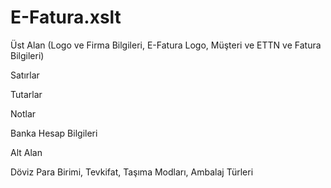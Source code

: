 # E-Fatura.xslt

Üst Alan (Logo ve Firma Bilgileri, E-Fatura Logo, Müşteri ve ETTN ve Fatura Bilgileri)

Satırlar

Tutarlar

Notlar

Banka Hesap Bilgileri

Alt Alan

Döviz Para Birimi, Tevkifat, Taşıma Modları, Ambalaj Türleri
